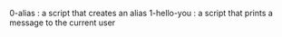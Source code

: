 0-alias
: a script that creates an alias
1-hello-you
: a script that prints a message to the current user
